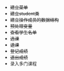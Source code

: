 - ~~建立菜单~~
- ~~建立student类~~
- ~~建立操作成员的数据结构~~
- ~~预处理变量~~
- ~~查看学生名单~~
- ~~选课~~
- ~~退课~~
- ~~登记成绩~~
- ~~退出成绩~~
- 录入多门课程
